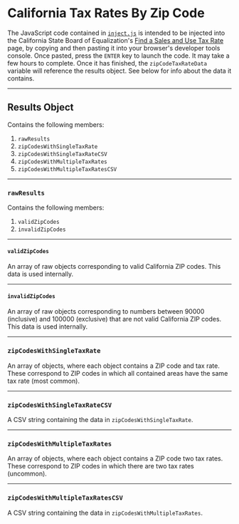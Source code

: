 # California Tax Rates By Zip Code

The JavaScript code contained in [`inject.js`](inject.js) is intended to be injected into the California
State Board of Equalization's [Find a Sales and Use Tax Rate](https://maps.gis.ca.gov/boe/TaxRates/) page,
by copying and then pasting it into your browser's developer tools console. Once pasted, press the `ENTER`
key to launch the code. It may take a few hours to complete. Once it has finished, the `zipCodeTaxRateData`
variable will reference the results object. See below for info about the data it contains.

----

## Results Object

Contains the following members:

1. `rawResults`
2. `zipCodesWithSingleTaxRate`
3. `zipCodesWithSingleTaxRateCSV`
4. `zipCodesWithMultipleTaxRates`
5. `zipCodesWithMultipleTaxRatesCSV`

----

### `rawResults`

Contains the following members:

1. `validZipCodes`
2. `invalidZipCodes`

----

#### `validZipCodes`

An array of raw objects corresponding to valid California ZIP codes. This data is used internally.

----

#### `invalidZipCodes`

An array of raw objects corresponding to numbers between 90000 (inclusive) and
100000 (exclusive) that are not valid California ZIP codes. This data is used internally.

----

### `zipCodesWithSingleTaxRate`

An array of objects, where each object contains a ZIP code and tax rate. These correspond to ZIP codes in which
all contained areas have the same tax rate (most common).

----

### `zipCodesWithSingleTaxRateCSV`

A CSV string containing the data in `zipCodesWithSingleTaxRate`.

----

### `zipCodesWithMultipleTaxRates`

An array of objects, where each object contains a ZIP code two tax rates. These correspond to ZIP codes in which
there are two tax rates (uncommon).

----

### `zipCodesWithMultipleTaxRatesCSV`

A CSV string containing the data in `zipCodesWithMultipleTaxRates`.
